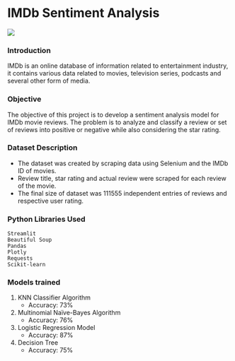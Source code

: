 # IMDb Sentiment Analysis
![](https://i.imgur.com/q5IiPXi.png)
### Introduction
IMDb is an online database of information related to entertainment industry, it contains various data related to movies, television series, podcasts and several other form of media.
### Objective
The objective of this project is to develop a sentiment analysis model for IMDb movie reviews. The problem is to analyze and classify a review or set of reviews into positive or negative while also considering the star rating.
### Dataset Description
- The dataset was created by scraping data using Selenium and the IMDb ID of movies.
- Review title, star rating and actual review were scraped for each review of the movie.
- The final size of dataset was 111555 independent entries of reviews and respective user rating.
### Python Libraries Used
```
Streamlit
Beautiful Soup 
Pandas
Plotly
Requests 
Scikit-learn
```
### Models trained
1. KNN Classifier Algorithm
   - Accuracy: 73%
2. Multinomial Naïve-Bayes Algorithm
   - Accuracy: 76%
3. Logistic Regression Model
   - Accuracy: 87%
4. Decision Tree
   - Accuracy: 75%
